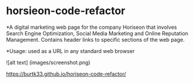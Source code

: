 # horsieon-code-refactor

*A digital marketing web page for the company Horiseon that involves Search Engine Optimization, Social Media Marketing and Online Reputation Management. Contains header links to specific sections of the web page.

*Usage: used as a URL in any standard web browser

![alt text] (images/screenshot.png)

https://burtk33.github.io/horiseon-code-refactor/